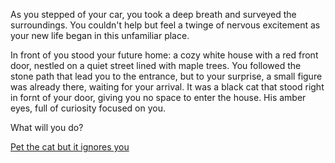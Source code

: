 As you stepped of your car, you took a deep breath and surveyed the surroundings. You couldn't help but feel a twinge of nervous excitement as your new life began in this unfamiliar place. 

In front of you stood your future home: a cozy white house with a red front door, nestled on a quiet street lined with maple trees. You followed the stone path that lead you to the entrance, but to your surprise, a small figure was already there, waiting for your arrival. It was a black cat that stood right in fornt of your door, giving you no space to enter the house. His amber eyes, full of curiosity focused on you.

What will you do?

[ Pet the cat but it ignores you ](option-c.md)
